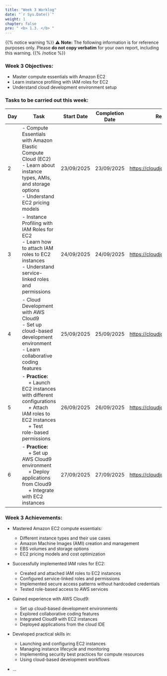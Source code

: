 ```yaml
---
title: "Week 3 Worklog"
date: "`r Sys.Date()`"
weight: 1
chapter: false
pre: " <b> 1.3. </b> "
---
```

{{% notice warning %}} 
⚠️ **Note:** The following information is for reference purposes only. Please **do not copy verbatim** for your own report, including this warning.
{{% /notice %}}


### Week 3 Objectives:

* Master compute essentials with Amazon EC2
* Learn instance profiling with IAM roles for EC2
* Understand cloud development environment setup

### Tasks to be carried out this week:
| Day | Task                                                                                                                                                                                                   | Start Date | Completion Date | Reference Material                        |
| --- | ------------------------------------------------------------------------------------------------------------------------------------------------------------------------------------------------------ | ---------- | --------------- | ----------------------------------------- |
| 2   | - Compute Essentials with Amazon Elastic Compute Cloud (EC2) <br> - Learn about instance types, AMIs, and storage options <br> - Understand EC2 pricing models                                      | 23/09/2025 | 23/09/2025      | <https://cloudjourney.awsstudygroup.com/> |
| 3   | - Instance Profiling with IAM Roles for EC2 <br> - Learn how to attach IAM roles to EC2 instances <br> - Understand service-linked roles and permissions                                             | 24/09/2025 | 24/09/2025      | <https://cloudjourney.awsstudygroup.com/> |
| 4   | - Cloud Development with AWS Cloud9 <br> - Set up cloud-based development environment <br> - Learn collaborative coding features                                                                      | 25/09/2025 | 25/09/2025      | <https://cloudjourney.awsstudygroup.com/> |
| 5   | - **Practice:** <br>&emsp; + Launch EC2 instances with different configurations <br>&emsp; + Attach IAM roles to EC2 instances <br>&emsp; + Test role-based permissions                            | 26/09/2025 | 26/09/2025      | <https://cloudjourney.awsstudygroup.com/> |
| 6   | - **Practice:** <br>&emsp; + Set up AWS Cloud9 environment <br>&emsp; + Deploy applications from Cloud9 <br>&emsp; + Integrate with EC2 instances                                                  | 27/09/2025 | 27/09/2025      | <https://cloudjourney.awsstudygroup.com/> |


### Week 3 Achievements:

* Mastered Amazon EC2 compute essentials:
  * Different instance types and their use cases
  * Amazon Machine Images (AMI) creation and management
  * EBS volumes and storage options
  * EC2 pricing models and cost optimization

* Successfully implemented IAM roles for EC2:
  * Created and attached IAM roles to EC2 instances
  * Configured service-linked roles and permissions
  * Implemented secure access patterns without hardcoded credentials
  * Tested role-based access to AWS services

* Gained experience with AWS Cloud9:
  * Set up cloud-based development environments
  * Explored collaborative coding features
  * Integrated Cloud9 with EC2 instances
  * Deployed applications from the cloud IDE

* Developed practical skills in:
  * Launching and configuring EC2 instances
  * Managing instance lifecycle and monitoring
  * Implementing security best practices for compute resources
  * Using cloud-based development workflows

* ...
